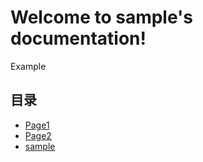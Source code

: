 # Welcome to sample's documentation!

Example

## 目录

* [Page1](page1.md)
* [Page2](page2.md)
* [sample](sample.rst)
